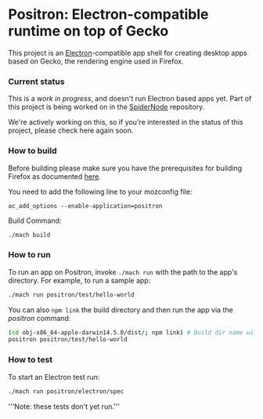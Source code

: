 Positron: Electron-compatible runtime on top of Gecko
===
This project is an [Electron](http://electron.atom.io/)-compatible app shell for creating desktop apps based on Gecko, the rendering engine used in Firefox.

### Current status
This is a _work in progress_, and doesn't run Electron based apps yet.  Part of this project is being worked on in the [SpiderNode](https://github.com/mozilla/spidernode) repository.

We're actively working on this, so if you're interested in the status of this project, please check here again soon.

### How to build
Before building please make sure you have the prerequisites for building Firefox as documented [here](https://developer.mozilla.org/en-US/docs/Mozilla/Developer_guide/Build_Instructions/Simple_Firefox_build#Build_prerequisites).

You need to add the following line to your mozconfig file:
```
ac_add_options --enable-application=positron
```

Build Command:
```bash
./mach build
```

### How to run
To run an app on Positron, invoke `./mach run` with the path to the app's directory. For example, to run a sample app:

```bash
./mach run positron/test/hello-world
```

You can also `npm link` the build directory and then run the app via the *positron* command:

```bash
(cd obj-x86_64-apple-darwin14.5.0/dist/; npm link) # Build dir name will vary.
positron positron/test/hello-world
```

### How to test
To start an Electron test run:

```bash
./mach run positron/electron/spec
```

'''Note: these tests don't yet run.'''
